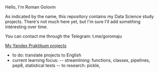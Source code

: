 Hello, I'm Roman Golovin

As indicated by the name, this repository contains my Data Science study projects.
There's not much here yet, but I'm sure I'll add something interesting over time.

You can contact me through the Telegram: t.me/goromaju

[My Yandex Praktikum projects](yandex-praktikum-projects/)


- to do: translate projects to English
- current learning focus: 
-- streamlining: functions, classes, pipelines, pep8, statistical tests
-- to research: pickle,